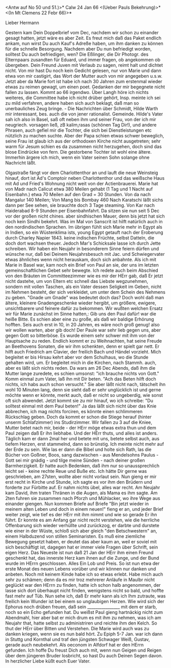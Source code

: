 <Antw auf No 50 und 51.)>* Calw 24 Jan 66
<(Ueber Pauls Bekehrung)>* <(In Mt Clemens 22 Febr 66)>*

Lieber Hermann

Gestern kam Dein Doppelbrief vom Dec, nachdem wir schon zu einander gesagt hatten, jetzt wäre es aber Zeit. Es freut mich daß das Paket endlich ankam, nun wirst Du auch Kauf's Adreße haben, um ihm danken zu können für die schnelle Besorgung. Nachdem aber Du nun befriedigt worden, solltest Du auch befriedigen, wen? Die Eßlinger, die Dir Photogr. des Elternpaars zusandten für Eduard, und immer fragen, ob angekommen ob übergeben. Dein Freund Juven mit Verlaub zu sagen, reimt halt und dichtet nicht. Von mir hast Du noch kein Gedicht gelesen, nur von Marie und dann etwa von mir castigirt, das Wort der Mutter auch von mir angegeben u.s.w. Jetzt aber da Marie fort ist habe ich nach 30 Jahren zum erstenmal wieder etwas zu reimen gewagt, um einen poet. Gedanken der mir begegnete nicht fallen zu lassen. Kommt ao 66 irgendwo. Über Langh höre ich nichts weiteres, die Committee habe ich nicht drüber gehört, Insp. meinte ich sei zu mild verfahren, andere haben sich auch beklagt, daß man so unerbauliches Zeug bringe. - Die Nachrichten über Schmidt, Hilde Warth mir interessant, bes. auch die von jener rationalist. Gemeinde. Hilde's Vater sah ich also in Basel, saß oft neben ihm und seiner Frau, von der ich mir neugriech. vorsagen ließ, zB kalim‚rasas (schönen Tag Dir!), und andere Phrasen, auch gefiel mir die Tochter, die sich bei Dienstleistungen etc nützlich zu machen suchte. Aber der Papa schien etwas schwer beweglich, seine Frau ist glaub ich aus der orthodoxen Kirche nicht ausgetreten; sehr warm für Jesum schien es da zusammen nicht herzugehen, doch sind das blose Eindrücke von fern. Die gestorbene Tochter ist wohl eine ältere. Immerhin ärgere ich mich, wenn ein Vater seinen Sohn solange ohne Nachricht läßt.

Olgastraße fängt vor dem Charlottenthor an und lauft die neue Weinsteig hinauf, dort ist Ad's Comptoir neben Charlottenthor und das weißsche Haus mit Ad und Fried's Wohnung nicht weit von der Actienbrauerei. Marie hat von Madr nach Calicut etwa 380 Meilen gehabt (1 Tag und 1 Nacht auf Eisenbahn.) etwa 70 Meilen auf den Grad = 30 Stunden. Von da nach Mangalur 140 Meilen; Von Mang bis Bombay 460 Nach Karatschi läßt sichs dann per See sehen, sie brauchte doch 3 Tage steaming. Von Kar nach Haiderabad 8-9 Stunden per Eisenbahnfahrt. Da sitzen sie nun seit 5 Dec vor der großen nicht chines. aber sindhischen Mauer, denn bis jetzt hat sich noch kein Sindhi bekehrt. 
Was im Mal von Sanscrit ist hilft natürlich auch in den nordindischen Sprachen. Im übrigen fühlt sich Marie mehr in Egypt als in Indien, so ein Wüstenklima ists, young Egypt getauft nach der Eroberung durch Charley Napier 1843. keine indischen Früchte, selbst Datteln, die doch dort wachsen theuer. Jedoch Mar's Schicksale lasse ich durch Jette schreiben. 
Wir haben ein Neujahr in besonderem Sinne feiern dürfen und wünsche nur, daß bei Deinem Neujahrsbesuch mit Jac. und Schwiegervater etwas ähnliches wenn nicht herauskam, doch sich anbahnte. Als ich mit Marie in Basel war, kam noch ein Brief von Paul an sie, der uns im letzten gemeinschaftlichen Gebet sehr bewegte. Ich redete auch beim Abschied von den Bräuten im Committeezimmer wie es mir der HErr gab, daß Er jetzt nicht dastehe, um von Eltern etc schnell das Liebste wegzunehmen, sondern mit vollen Taschen, als ein Vater dessen Seligkeit im Geben, nicht im Nehmen besteht, der sich verkleidet, um unter dem Schein des Nehmens zu geben. "Gnade um Gnade" was bedeutet doch das? Doch wohl daß man ältere, kleinere Gnadengeschenke wieder hergibt, um größere, ewigere, unsichtbarere und feinere dafür zu bekommen. Wir wußten welchen Ersatz wir für Marie zunächst im Sinne hatten,: Gib uns den Paul dafür! war die heiße Bitte. Es schien aber eine zu große, als daß wir baldige Erhörung hofften. Seis auch erst in 10, in 20 Jahren, es wäre noch groß genug! also wir wollen warten, aber gib doch! Der Paule war sehr lieb gegen uns, aber gegen Gott so bitterböse. Es wurde einem sehr schwer mit ihm von der Hauptsache zu reden. Endlich kommt er zu Weihnachten, hat seine Freude an Beethovens Sonaten, die wir ihm schenkten, denn er spielt gar nett. Er hilft auch Friedrich am Clavier, der freilich Bach und Händel vorzieht. Mich begleitet er bis Hirsau kehrt aber vor dem Schulhaus, wo die Stunde gehalten wird, um. Er begleitet mich in die Kirchen, nach Stammh. auch, aber es läßt sich nichts reden. Da wars am 26 Dec Abends, daß ihm die Mutter lange zuredete, es schien umsonst: "ich brauche nichts von Gott." Komm einmal zum Vater, laß ihn mit Dir beten. "Ach das Beten hilft doch nichts, ich habs auch schon versucht." Sie aber läßt nicht nach, tätschelt ihn wohl 10 Minuten lang, denn sie sieht daß er sehr unglücklich ist und gerne möchte wenn er könnte, merkt auch, daß er nicht so ungeberdig, wie sonst oft sich abwendet. Jetzt kommt sie zu mir hinauf, wo ich schreibe: "Du solltest einmal mit dem Paul beten!" Ja das läßt sich nicht über das Knie abbrechen, ich mag nichts forciren, es könnte einen schlimmeren Rückschlag geben. Doch da kommt er schon die Stiege herauf (hinter unserm Schlafzimmer) ins Studirzimmer. Wir fallen zu 3 auf die Kniee, Mutter betet nach mir, beide - der HErr möge etwas extra thun und dem Paul zeigen daß Er ihn liebhabe. Und der HErr thuts, und alles ist anders. Täglich kam er dann 2mal her und betete mit uns, betete selbst auch, aus tiefem Herzen, erst stammelnd, dann so brünstig. Ich meinte nicht mehr auf der Erde zu sein. Wie las er dann die Bibel und holte sich Rath, las die Bücher von Goßner, Boos, sang dazwischen - aus Mendelsohns Paulus - Gott sei mir gnädig - und tilge meine Sünden - nach deiner großen Barmherzigkeit. Er hatte auch Bedenken, daß ihm nur so unaussprechlich leicht sei - keine rechte Reue und Buße etc. Ich hätte Dir gerne was geschrieben, am 27sten, wollte aber nicht vorlaut sein. Nun gieng er mir erst recht in Kirche und Stunde, ich sagte es vor ihm den Brüdern und forderte zur Fürbitte auf. Er nahm nichts übel, alles war recht. Am Neujahr kam David, ihm traten Thränen in die Augen, als Mama es ihm sagte. Am 2ten fuhren sie zusammen nach Pforzh und Mühlacker, wo ihre Wege aus einander giengen. Nun kommen Briefe auf Briefe "Bin jetzt wieder in meinem alten Leben und doch in einem neuen!" fieng er an, und jeder Brief weiter zeigt, wie tief es der HErr mit ihm nimmt und wie so gerade Er ihn führt. Er konnte es am Anfang gar nicht recht verstehen, wie die herrliche Offenbarung sich wieder verhüllte und zurückzog, er darbte und durstete wie einer in der Wüste, schloß sich aber gleich "den Betschwestern" an, einem Halbduzend von stillen Seminaristen. Es muß eine ziemliche Bewegung gesetzt haben, er deutet das aber kaum an, weil er soviel mit sich beschäftigt ist, dagegen hat er immer viele Fragen über Schrift, sein eigen Herz. Das Neueste ist nun daß 21 Jan der HErr ihm einen Freund geschenkt hat, das innerste Herz kam ihnen auf die Zunge, und der Bund wurde im HErrn geschlossen. Alles Ein Lob und Preis. So ist nun etwa der erste Monat des neuen Lebens vorüber und wir können nur danken und anbeten. Noch mit keinem Kinde habe ich so etwas erlebt. Habe mich auch sehr zu schämen; denn da es mir troz mehrerer Anläufe in Maulbr nicht geglückt war den HErrn zu finden, hatte ich schon halb angenommen, der lasse sich dort überhaupt nicht finden, wenigstens nicht so bald, und hoffte fast mehr auf Tüb. Nun sehe ich, daß Er mehr kann als ich Ihm zutraute, was freilich kein Wunder ist bei einem so unglaubigen Herzen. Wie wird sich der Ephorus noch drüben freuen, daß sein ________________ mit dem er starb, noch so ein Echo gefunden hat. Du weißst Paul gieng hartnäckig nicht zum Abendmahl, hier aber bat er mich drum es mit ihm zu nehmen, was ich am Neujahr that, hatte selbst zu administriren und reichte ihm den Kelch. So thut der HErr über Bitten und Verstehen. Die Marie wird auch was zu danken kriegen, wenn sie es nun bald hört. Zu Epiph 5-7 Jan. war ich dann in Stuttg und Kornthal und traf den jüngsten Schwager Weiß, Gustav, gerade auch neubekehrt. Als oeconom in Alfdorf hat er den HErrn gefunden. Ich hoffe Du freust Dich auch mit, wenn nun Geigen und Reigen über dem jüngeren Bruder losbricht, so hast Du auch Deinen Segen davon. In herzlicher Liebe küßt euch
 Euer Vater.
